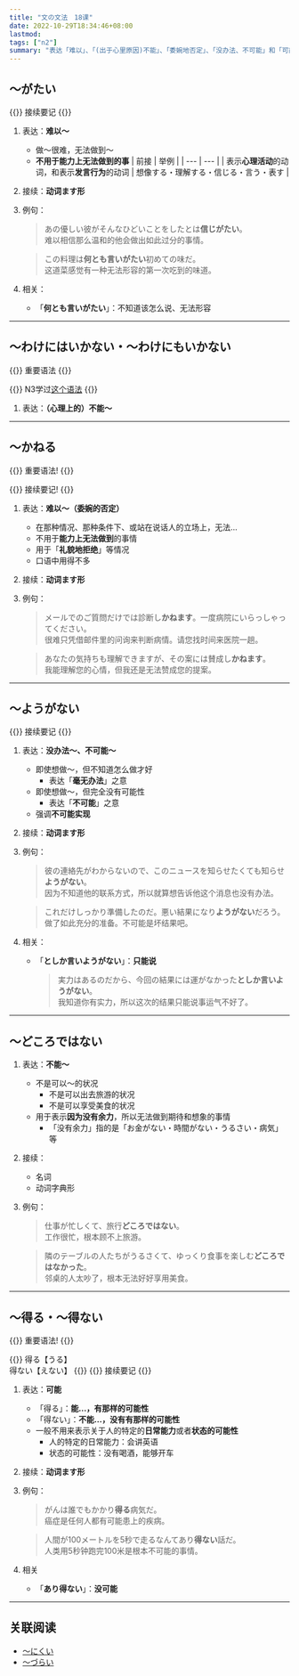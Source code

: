 ```yaml
---
title: "文の文法　18课"
date: 2022-10-29T18:34:46+08:00
lastmod: 
tags: ["n2"]
summary: "表达「难以」、「(出于心里原因)不能」、「委婉地否定」、「没办法、不可能」和「可能」"
---
```


## 〜がたい

{{<alert>}}
接续要记
{{</alert>}}

1. 表达：**难以〜**
    - 做〜很难，无法做到〜
    - **不用于能力上无法做到的事**
    | 前接 | 举例 |
    | --- | --- |
    | 表示**心理活动**的动词，和表示**发言行为**的动词 | 想像する・理解する・信じる・言う・表す |
2. 接续：**动词ます形**
3. 例句：
    > あの優しい彼がそんなひどいことをしたとは**信じがたい**。  
    难以相信那么温和的他会做出如此过分的事情。

    > この料理は**何とも言いがたい**初めての味だ。  
    这道菜感觉有一种无法形容的第一次吃到的味道。  

4. 相关：
    - 「**何とも言いがたい**」：不知道该怎么说、无法形容

---
## 〜わけにはいかない・〜わけにもいかない

{{<badge>}}
重要语法
{{</badge>}}

{{<alert>}}
N3学过[这个语法](/n3/e/#わけにはいかない)
{{</alert>}}

1. 表达：**（心理上的）不能〜**

---
## 〜かねる

{{<badge>}}
重要语法!
{{</badge>}}

{{<alert>}}
接续要记!
{{</alert>}}

1. 表达：**难以〜（委婉的否定）**
    - 在那种情况、那种条件下、或站在说话人的立场上，无法...
    - 不用于**能力上无法做到**的事情
    - 用于「**礼貌地拒绝**」等情况
    - 口语中用得不多
2. 接续：**动词ます形**
3. 例句：
    > メールでのご質問だけでは診断し**かねます**。一度病院にいらっしゃってください。  
    很难只凭借邮件里的问询来判断病情。请您找时间来医院一趟。

    > あなたの気持ちも理解できますが、その案には賛成し**かねます**。  
    我能理解您的心情，但我还是无法赞成您的提案。

---
## 〜ようがない

{{<alert>}}
接续要记
{{</alert>}}

1. 表达：**没办法〜、不可能〜**
    - 即使想做〜，但不知道怎么做才好
        - 表达「**毫无办法**」之意
    - 即使想做〜，但完全没有可能性
        - 表达「**不可能**」之意
    - 强调**不可能实现**
2. 接续：**动词ます形**
3. 例句：
    > 彼の連絡先がわからないので、このニュースを知らせたくても知らせ**ようがない**。  
    因为不知道他的联系方式，所以就算想告诉他这个消息也没有办法。

    > これだけしっかり準備したのだ。悪い結果になり**ようがない**だろう。  
    做了如此充分的准备。不可能是坏结果吧。
4. 相关：
    - 「**としか言いようがない**」：**只能说**
        > 実力はあるのだから、今回の結果には運がなかった**としか言いようがない**。  
        我知道你有实力，所以这次的结果只能说事运气不好了。

---
## 〜どころではない
1. 表达：**不能〜**
    - 不是可以〜的状况
        - 不是可以出去旅游的状况
        - 不是可以享受美食的状况
    - 用于表示**因为没有余力**，所以无法做到期待和想象的事情
        - 「没有余力」指的是「お金がない・時間がない・うるさい・病気」等
2. 接续：
    - 名词
    - 动词字典形
3. 例句：
    > 仕事が忙しくて、旅行**どころではない**。  
    工作很忙，根本顾不上旅游。

    > 隣のテーブルの人たちがうるさくて、ゆっくり食事を楽しむ**どころではなかった**。  
    邻桌的人太吵了，根本无法好好享用美食。

---
## 〜得る・〜得ない
{{<badge>}}
重要语法!
{{</badge>}}

{{<alert>}}
得る【うる】  
得ない【えない】
{{</alert>}}
{{<alert>}}
接续要记
{{</alert>}}

1. 表达：**可能**
    - 「得る」：**能...，有那样的可能性**
    - 「得ない」：**不能...，没有有那样的可能性**
    - 一般不用来表示关于人的特定的**日常能力**或者**状态的可能性**
        - 人的特定的日常能力：会讲英语
        - 状态的可能性：没有喝酒，能够开车
2. 接续：**动词ます形**
3. 例句：
    > がんは誰でもかかり**得る**病気だ。  
    癌症是任何人都有可能患上的疾病。

    > 人間が100メートルを5秒で走るなんてあり**得ない**話だ。  
    人类用5秒钟跑完100米是根本不可能的事情。
4. 相关
    - 「**あり得ない**」：**没可能**

---
## 关联阅读
- [〜にくい](/n3/j/#にくい)
- [〜づらい](/n3/j/#づらい)